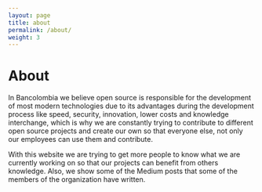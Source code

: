 ```yaml
---
layout: page
title: about
permalink: /about/
weight: 3
---
```


# **About**

<p class="about">In Bancolombia we believe open source is responsible for the development of most modern technologies due to its advantages during the development process like speed, security, innovation, lower costs and knowledge interchange, which is why we are constantly trying to contribute to different open source projects and create our own so that everyone else, not only our employees can use them and contribute.</p>

<p class="about">With this website we are trying to get more people to know what we are currently working on so that our projects can benefit from others knowledge. Also, we show some of the Medium posts that some of the members of the organization have written.</p>
